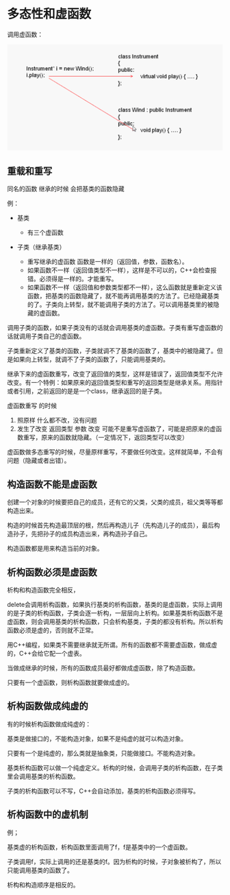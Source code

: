 # 多态性和虚函数

调用虚函数：

![image-20191017105926211](assets/image-20191017105926211.png)

## 重载和重写

同名的函数 继承的时候 会把基类的函数隐藏

例：

- 基类
  - 有三个虚函数

- 子类（继承基类）
  - 重写继承的虚函数 函数是一样的（返回值，参数，函数名）。
  - 如果函数不一样（返回值类型不一样），这样是不可以的，C++会检查报错。必须得是一样的。才能重写。
  - 如果函数不一样（返回值和参数类型都不一样），这么函数就是重新定义该函数，把基类的函数隐藏了，就不能再调用基类的方法了。已经隐藏基类的了。子类向上转型，就不能调用子类的方法了。可以调用基类里的被隐藏的虚函数。

调用子类的函数，如果子类没有的话就会调用基类的虚函数。子类有重写虚函数的话就调用子类自己的虚函数。

子类重新定义了基类的函数，子类就调不了基类的函数了，基类中的被隐藏了。但是如果向上转型，就调不了子类的函数了，只能调用基类的。

继承下来的虚函数重写，改变了返回值的类型，这样是错误了，返回值类型不允许改变。有一个特例：如果原来的返回值类型和重写的返回类型是继承关系。用指针或者引用，之前返回的是是一个class，继承返回的是子类。

虚函数重写 的时候

1. 照原样 什么都不改，没有问题
2. 发生了改变 返回类型 参数 改变 可能不是重写虚函数了，可能是把原来的虚函数重写，原来的函数就隐藏。（一定情况下，返回类型可以改变）

虚函数做多态重写的时候，尽量原样重写，不要做任何改变。这样就简单，不会有问题（隐藏或者出错）。

## 构造函数不能是虚函数

创建一个对象的时候要把自己的成员，还有它的父类，父类的成员，祖父类等等都构造出来。

构造的时候首先构造最顶层的根，然后再构造儿子（先构造儿子的成员），最后构造孙子，先把孙子的成员构造出来，再构造孙子自己。

构造函数都是用来构造当前的对象。

## 析构函数必须是虚函数

析构和构造函数完全相反，

delete会调用析构函数，如果执行基类的析构函数，基类的是虚函数，实际上调用的是子类的析构函数，子类会逐一析构，一层层向上析构。如果基类析构函数不是虚函数，则会调用基类的析构函数，只会析构基类，子类的都没有析构。所以析构函数必须是虚的，否则就不正常。

用C++编程，如果类不需要继承就无所谓。所有的函数都不需要虚函数，做成虚的，C++会给它配一个虚表。

当做成继承的时候，所有的函数成员最好都做成虚函数，除了构造函数。

只要有一个虚函数，则析构函数就要做成虚的。

## 析构函数做成纯虚的

有的时候析构函数做成纯虚的：

基类是做接口的，不能构造对象，如果不是纯虚的就可以构造对象。

只要有一个是纯虚的，那么类就是抽象类，只能做接口。不能构造对象。

基类析构函数可以做一个纯虚定义。析构的时候，会调用子类的析构函数，在子类里会调用基类的析构函数。

子类的析构函数可以不写，C++会自动添加，基类的析构函数必须得写。

## 析构函数中的虚机制

例；

基类虚的析构函数，析构函数里面调用了f，f是基类中的一个虚函数。

子类调用f，实际上调用的还是基类的f。因为析构的时候，子对象被析构了，所以只能调用基类的函数了。

析构和构造顺序是相反的。